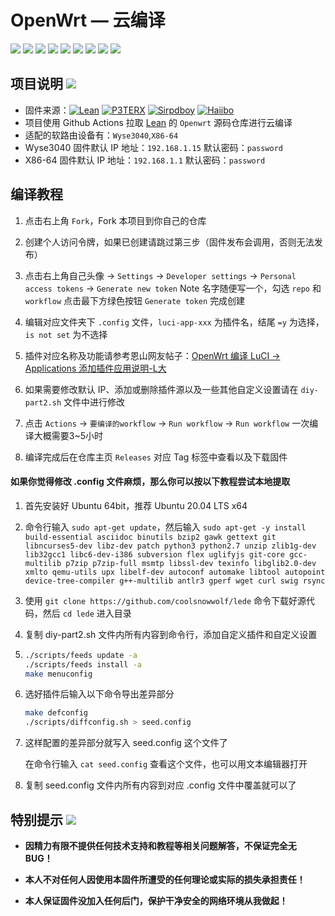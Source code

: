 <h1>OpenWrt — 云编译</h1>


[![](https://img.shields.io/badge/-目录:-696969.svg)](#readme) [![](https://img.shields.io/badge/-项目说明-FFFFFF.svg)](#项目说明-) [![](https://img.shields.io/badge/-固件下载-FFFFFF.svg)](#固件下载-) [![](https://img.shields.io/badge/-近期更新-FFFFFF.svg)](#近期更新-) [![](https://img.shields.io/badge/-插件预览-FFFFFF.svg)](#插件预览-) [![](https://img.shields.io/badge/-编译教程-FFFFFF.svg)](#编译教程-) [![](https://img.shields.io/badge/-特别提示-FFFFFF.svg)](#特别提示-) [![](https://img.shields.io/badge/-捐助项目-FFFFFF.svg)](#捐助项目-) [![](https://img.shields.io/badge/-鸣谢-FFFFFF.svg)](#鸣谢-)
</div>


## 项目说明 [![](https://img.shields.io/badge/-项目基本介绍-FFFFFF.svg)](#项目说明-)
- 固件来源：[![Lean](https://img.shields.io/badge/Lede-Lean-red.svg?style=flat&logo=appveyor)](https://github.com/coolsnowwolf/lede) [![P3TERX](https://img.shields.io/badge/OpenWrt-P3TERX-blueviolet.svg?style=flat&logo=appveyor)](https://github.com/P3TERX/Actions-OpenWrt) [![Sirpdboy](https://img.shields.io/badge/Package-Sirpdboy-orange.svg?style=flat&logo=appveyor)](https://github.com/sirpdboy/sirpdboy-package) [![Haiibo](https://img.shields.io/badge/Build-Haiibo-success.svg?style=flat&logo=appveyor)](https://github.com/haiibo/OpenWrt)
- 项目使用 Github Actions 拉取 [Lean](https://github.com/coolsnowwolf/lede) 的 `Openwrt` 源码仓库进行云编译
- 适配的软路由设备有：`Wyse3040`,`X86-64`
- Wyse3040 固件默认 IP 地址：`192.168.1.15` 默认密码：`password`
- X86-64 固件默认 IP 地址：`192.168.1.1` 默认密码：`password`



## 编译教程
1. 点击右上角 `Fork`，Fork 本项目到你自己的仓库

2. 创建个人访问令牌，如果已创建请跳过第三步（固件发布会调用，否则无法发布）

3. 点击右上角自己头像 → `Settings` → `Developer settings` → `Personal access tokens` → `Generate new token` Note 名字随便写一个，勾选 `repo` 和 `workflow` 点击最下方绿色按钮 `Generate token` 完成创建

4. 编辑对应文件夹下 `.config` 文件，`luci-app-xxx` 为插件名，结尾 `=y` 为选择，`is not set` 为不选择

5. 插件对应名称及功能请参考恩山网友帖子：[OpenWrt 编译 LuCI -> Applications 添加插件应用说明-L大](https://www.right.com.cn/forum/thread-3682029-1-1.html)

6. 如果需要修改默认 IP、添加或删除插件源以及一些其他自定义设置请在 `diy-part2.sh` 文件中进行修改

7. 点击 `Actions` → `要编译的workflow` → `Run workflow` → `Run workflow` 一次编译大概需要3~5小时

8. 编译完成后在仓库主页 `Releases` 对应 Tag 标签中查看以及下载固件

#### 如果你觉得修改 .config 文件麻烦，那么你可以按以下教程尝试本地提取

1. 首先安装好 Ubuntu 64bit，推荐 Ubuntu 20.04 LTS x64

2. 命令行输入 `sudo apt-get update`，然后输入
`sudo apt-get -y install build-essential asciidoc binutils bzip2 gawk gettext git libncurses5-dev libz-dev patch python3 python2.7 unzip zlib1g-dev lib32gcc1 libc6-dev-i386 subversion flex uglifyjs git-core gcc-multilib p7zip p7zip-full msmtp libssl-dev texinfo libglib2.0-dev xmlto qemu-utils upx libelf-dev autoconf automake libtool autopoint device-tree-compiler g++-multilib antlr3 gperf wget curl swig rsync`

3. 使用 `git clone https://github.com/coolsnowwolf/lede` 命令下载好源代码，然后 `cd lede` 进入目录

4. 复制 diy-part2.sh 文件内所有内容到命令行，添加自定义插件和自定义设置

5. ```bash
   ./scripts/feeds update -a
   ./scripts/feeds install -a
   make menuconfig
   ```

6. 选好插件后输入以下命令导出差异部分

   ```bash
   make defconfig
   ./scripts/diffconfig.sh > seed.config
   ```

7. 这样配置的差异部分就写入 seed.config 这个文件了
   
   在命令行输入 `cat seed.config` 查看这个文件，也可以用文本编辑器打开

8. 复制 seed.config 文件内所有内容到对应 .config 文件中覆盖就可以了

   


## 特别提示 [![](https://img.shields.io/badge/-个人免责声明-FFFFFF.svg)](#特别提示-)

- **因精力有限不提供任何技术支持和教程等相关问题解答，不保证完全无 BUG！**

- **本人不对任何人因使用本固件所遭受的任何理论或实际的损失承担责任！**

- **本人保证固件没加入任何后门，保护干净安全的网络环境从我做起！**



